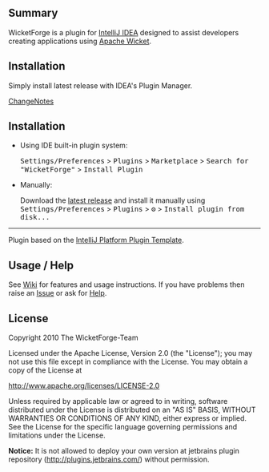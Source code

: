 ## Summary ##

<!-- Plugin description -->

WicketForge is a plugin for [IntelliJ IDEA](http://www.jetbrains.com/idea/) designed to assist developers creating applications using [Apache Wicket](http://wicket.apache.org/).

<!-- Plugin description end -->

## Installation ##

Simply install latest release with IDEA's Plugin Manager.

[ChangeNotes](../../wiki/Change-Notes)



## Installation

- Using IDE built-in plugin system:

  <kbd>Settings/Preferences</kbd> > <kbd>Plugins</kbd> > <kbd>Marketplace</kbd> > <kbd>Search for "WicketForge"</kbd> >
  <kbd>Install Plugin</kbd>

- Manually:

  Download the [latest release](https://github.com/bamarc/WicketForge/releases/latest) and install it manually using
  <kbd>Settings/Preferences</kbd> > <kbd>Plugins</kbd> > <kbd>⚙️</kbd> > <kbd>Install plugin from disk...</kbd>


---
Plugin based on the [IntelliJ Platform Plugin Template][template].

[template]: https://github.com/JetBrains/intellij-platform-plugin-template


## Usage / Help ##

See [Wiki](../../wiki) for features and usage instructions. If you have problems then raise an [Issue](../../issues) or ask for [Help](http://groups.google.com/group/wicketforge).

## License ##

Copyright 2010 The WicketForge-Team

Licensed under the Apache License, Version 2.0 (the "License");
you may not use this file except in compliance with the License.
You may obtain a copy of the License at

http://www.apache.org/licenses/LICENSE-2.0

Unless required by applicable law or agreed to in writing, software
distributed under the License is distributed on an "AS IS" BASIS,
WITHOUT WARRANTIES OR CONDITIONS OF ANY KIND, either express or implied.
See the License for the specific language governing permissions and
limitations under the License.

**Notice:** It is not allowed to deploy your own version at jetbrains plugin repository (http://plugins.jetbrains.com/) without permission.
